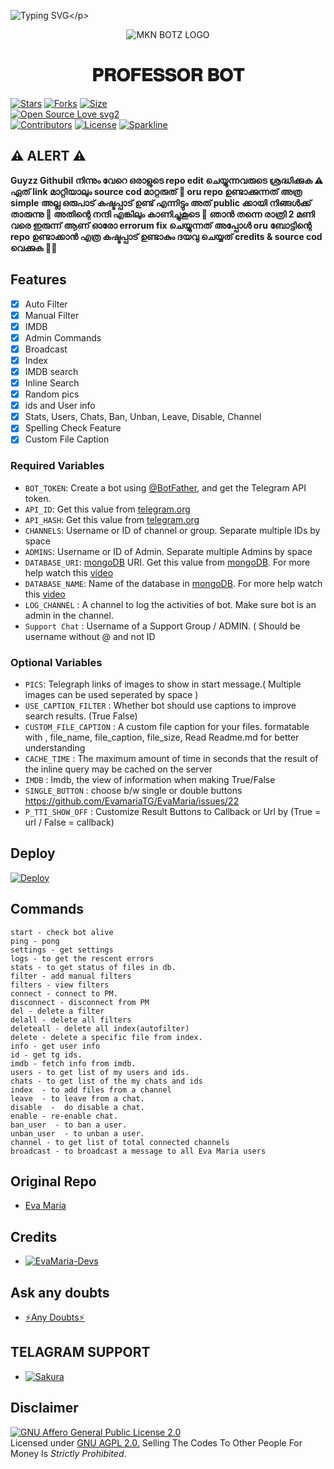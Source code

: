 ![Typing SVG](https://readme-typing-svg.herokuapp.com/?lines=𝗪𝗘𝗟𝗖𝗢𝗠+𝗧𝗢+𝐏𝐑𝐎𝐅𝐄𝐒𝐒𝐎𝐑+𝐁𝐎𝐓!;𝗖𝗥𝗘𝗔𝗧𝗘𝗗+𝗕𝗬+𝗧𝗘𝗔𝗠+𝗣𝗥𝗢𝗙𝗘𝗦𝗦𝗢𝗥+𝗕𝗢𝗧!;𝗔+𝗦𝗜𝗠𝗣𝗟𝗘+𝗧𝗚+𝗔𝗨𝗧𝗢𝗙𝗜𝗟𝗧𝗘𝗥+𝗕𝗢𝗧!)</p>
<p align="center">
  <img src="https://telegra.ph/file/cf1a9362643ec3375589d.jpg" alt="MKN BOTZ LOGO">
</p>
<h1 align="center">
  <b> 𝐏𝐑𝐎𝐅𝐄𝐒𝐒𝐎𝐑 𝐁𝐎𝐓</b>
</h1>

[![Stars](https://img.shields.io/github/stars/Masterrockiei/tuca?style=flat-square&color=yellow)](https://github.com/Masterrockiei/tuca/stargazers)
[![Forks](https://img.shields.io/github/forks/Masterrockiei/tuca?style=flat-square&color=orange)](https://github.com/Masterrockiei/tuca/fork)
[![Size](https://img.shields.io/github/repo-size/Masterrockiei/tuca?style=flat-square&color=green)](https://github.com/Masterrockiei/tuca/)   
[![Open Source Love svg2](https://badges.frapsoft.com/os/v2/open-source.svg?v=103)](https://github.com/EvamariaTG/EvaMaria)   
[![Contributors](https://img.shields.io/github/contributors/Masterrockiei/tuca?style=flat-square&color=green)](https://github.com/MrMKN/Professor-Bot/graphs/contributors)
[![License](https://img.shields.io/badge/License-AGPL-blue)](https://github.com/EvamariaTG/EvaMaria/blob/main/LICENSE)
[![Sparkline](https://stars.medv.io/EvamariaTG/EvaMaria.svg)](https://stars.medv.io/EvamariaTG/EvaMaria)

## ⚠️ ALERT ⚠️
<b>
Guyzz Githubil നിന്നും വേറെ ഒരാളുടെ repo edit ചെയ്യുന്നവരുടെ ശ്രദ്ധിക്കുക ⚠️
ഏത് link മാറ്റിയാലും source cod മാറ്റരുത് 🙏 oru repo ഉണ്ടാക്കുന്നത് അത്ര simple
അല്ല ഒരുപാട് കഷ്ടപ്പാട് ഉണ്ട് എന്നിട്ടും അത് public ക്കായി നിങ്ങൾക്ക് താരുന്നു 🥺
അതിന്റെ നന്ദി എങ്കിലും കാണിച്ചുകൂടെ 🙏  ഞാൻ തന്നെ രാത്രി 2 മണി വരെ
ഇരുന്ന് ആണ് ഓരോ errorum fix ചെയ്യുന്നത്  അപ്പോൾ oru ബോട്ടിന്റെ repo
ഉണ്ടാക്കാൻ എത്ര കഷ്ടപ്പാട് ഉണ്ടാകും ദയവു ചെയ്യത് credits & source cod വെക്കുക 🙏🥺
</b>

## Features

- [x] Auto Filter
- [x] Manual Filter
- [x] IMDB
- [x] Admin Commands
- [x] Broadcast
- [x] Index
- [x] IMDB search
- [x] Inline Search
- [x] Random pics
- [x] ids and User info 
- [x] Stats, Users, Chats, Ban, Unban, Leave, Disable, Channel
- [x] Spelling Check Feature
- [x] Custom File Caption

### Required Variables
* `BOT_TOKEN`: Create a bot using [@BotFather](https://telegram.dog/BotFather), and get the Telegram API token.
* `API_ID`: Get this value from [telegram.org](https://my.telegram.org/apps)
* `API_HASH`: Get this value from [telegram.org](https://my.telegram.org/apps)
* `CHANNELS`: Username or ID of channel or group. Separate multiple IDs by space
* `ADMINS`: Username or ID of Admin. Separate multiple Admins by space
* `DATABASE_URI`: [mongoDB](https://www.mongodb.com) URI. Get this value from [mongoDB](https://www.mongodb.com). For more help watch this [video](https://youtu.be/1G1XwEOnxxo)
* `DATABASE_NAME`: Name of the database in [mongoDB](https://www.mongodb.com). For more help watch this [video](https://youtu.be/1G1XwEOnxxo)
* `LOG_CHANNEL` : A channel to log the activities of bot. Make sure bot is an admin in the channel.
* `Support Chat` : Username of a Support Group / ADMIN. ( Should be username without @ and not ID
### Optional Variables
* `PICS`: Telegraph links of images to show in start message.( Multiple images can be used seperated by space )
* `USE_CAPTION_FILTER` : Whether bot should use captions to improve search results. (True False)
* `CUSTOM_FILE_CAPTION` : A custom file caption for your files. formatable with , file_name, file_caption, file_size, Read Readme.md for better understanding
* `CACHE_TIME` : The maximum amount of time in seconds that the result of the inline query may be cached on the server
* `IMDB` : Imdb, the view of information when making True/False
* `SINGLE_BUTTON` : choose b/w single or double buttons https://github.com/EvamariaTG/EvaMaria/issues/22
* `P_TTI_SHOW_OFF` : Customize Result Buttons to Callback or Url by (True = url / False = callback)


## Deploy

[![Deploy](https://www.herokucdn.com/deploy/button.svg)](https://heroku.com/deploy?template=https://github.com/midlajkv/tuca.git)

## Commands
```
start - check bot alive
ping - pong
settings - get settings 
logs - to get the rescent errors
stats - to get status of files in db.
filter - add manual filters
filters - view filters
connect - connect to PM.
disconnect - disconnect from PM
del - delete a filter
delall - delete all filters
deleteall - delete all index(autofilter)
delete - delete a specific file from index.
info - get user info
id - get tg ids.
imdb - fetch info from imdb.
users - to get list of my users and ids.
chats - to get list of the my chats and ids 
index  - to add files from a channel
leave  - to leave from a chat.
disable  -  do disable a chat.
enable - re-enable chat.
ban_user  - to ban a user.
unban_user  - to unban a user.
channel - to get list of total connected channels
broadcast - to broadcast a message to all Eva Maria users
```

## Original Repo
*  [Eva Maria](https://github.com/EvamariaTG/EvaMaria)

## Credits 
* [![EvaMaria-Devs](https://img.shields.io/static/v1?label=EvaMaria&message=devs&color=critical)](https://telegram.dog/EvaMariaDevs)

## Ask any doubts

* [⚡️Any Doubts⚡️](https://t.me/Unni0240)

## TELAGRAM SUPPORT 

* [![Sakura](https://img.shields.io/static/v1?label=Sakura&message=BOTZ&color=critical)](https://t.me/amal_nath_05)

## Disclaimer
[![GNU Affero General Public License 2.0](https://www.gnu.org/graphics/agplv3-155x51.png)](https://www.gnu.org/licenses/agpl-3.0.en.html#header)    
Licensed under [GNU AGPL 2.0.](https://github.com/EvamariaTG/evamaria/blob/master/LICENSE)
Selling The Codes To Other People For Money Is *Strictly Prohibited*.

